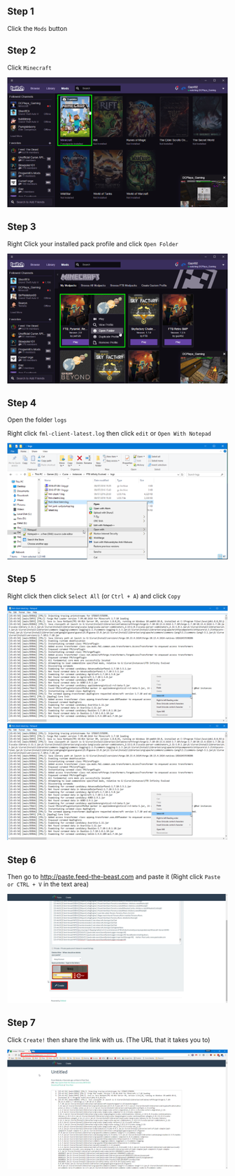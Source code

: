 ## Step 1

Click the `Mods` button

<v-img src="https://raw.githubusercontent.com/Gaz492/FTB-FAQ/pages/images/tLog/TwitchUI_2017-08-10_18-57-17.png"/>

## Step 2
Click `Minecraft`

![tlog2][]

## Step 3
Right Click your installed pack profile and click `Open Folder`

![tlog3][]

## Step 4
Open the folder `logs`

Right click `fml-client-latest.log` then click `edit` or `Open With Notepad`

![tlog4][]

## Step 5
Right click then click `Select All` (or `Ctrl + A`) and click `Copy`

![tlog5.1][]
![tlog5.2][]

## Step 6
Then go to http://paste.feed-the-beast.com and paste it (Right click `Paste or CTRL + V` in the text area)

![tlog6][]

## Step 7
Click `Create!` then share the link with us. (The URL that it takes you to)

![tlog7][]

[tLog1]: https://raw.githubusercontent.com/Gaz492/FTB-FAQ/pages/images/tLog/TwitchUI_2017-08-10_18-57-17.png

[tLog2]: https://raw.githubusercontent.com/Gaz492/FTB-FAQ/pages/images/tLog/TwitchUI_2017-08-10_18-57-20.png

[tLog3]: https://raw.githubusercontent.com/Gaz492/FTB-FAQ/pages/images/tLog/TwitchUI_2017-08-10_19-03-42.png

[tLog4]: https://raw.githubusercontent.com/Gaz492/FTB-FAQ/pages/images/tLog/CurseUI_2016-09-10_11-25-27.png

[tLog5.1]: https://raw.githubusercontent.com/Gaz492/FTB-FAQ/pages/images/tLog/notepad_2016-09-10_11-25-48.png

[tLog5.2]: https://raw.githubusercontent.com/Gaz492/FTB-FAQ/pages/images/tLog/notepad_2016-09-10_11-25-48.png

[tLog6]: https://raw.githubusercontent.com/Gaz492/FTB-FAQ/pages/images/tLog/chrome_2016-09-10_11-26-40.png

[tLog7]: https://raw.githubusercontent.com/Gaz492/FTB-FAQ/pages/images/tLog/chrome_2016-09-10_11-27-13.png